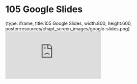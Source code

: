# 105 Google Slides
 
{type: iframe, title:105 Google Slides, width:800, height:600, poster:resources/chapt_screen_images/google-slides.png}
![](https://datatrail-jhu.github.io/DataTrail/no_toc/google-slides.html)
 

 
